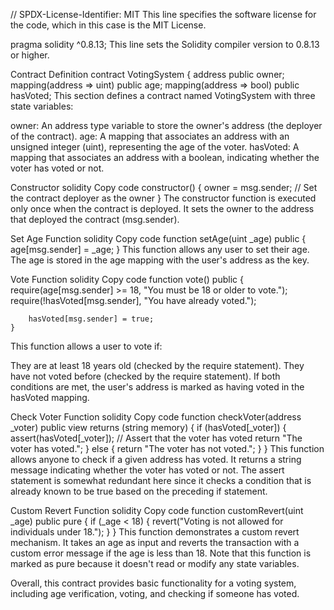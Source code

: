 // SPDX-License-Identifier: MIT
This line specifies the software license for the code, which in this case is the MIT License.

pragma solidity ^0.8.13;
This line sets the Solidity compiler version to 0.8.13 or higher.

Contract Definition
contract VotingSystem {
    address public owner;
    mapping(address => uint) public age;
    mapping(address => bool) public hasVoted;
This section defines a contract named VotingSystem with three state variables:

owner: An address type variable to store the owner's address (the deployer of the contract).
age: A mapping that associates an address with an unsigned integer (uint), representing the age of the voter.
hasVoted: A mapping that associates an address with a boolean, indicating whether the voter has voted or not.

Constructor
solidity
Copy code
    constructor() {
        owner = msg.sender; // Set the contract deployer as the owner
    }
The constructor function is executed only once when the contract is deployed. It sets the owner to the address that deployed the contract (msg.sender).

Set Age Function
solidity
Copy code
    function setAge(uint _age) public {
        age[msg.sender] = _age;
    }
This function allows any user to set their age. The age is stored in the age mapping with the user's address as the key.

Vote Function
solidity
Copy code
    function vote() public {
        require(age[msg.sender] >= 18, "You must be 18 or older to vote.");
        require(!hasVoted[msg.sender], "You have already voted.");

        hasVoted[msg.sender] = true;
    }
This function allows a user to vote if:

They are at least 18 years old (checked by the require statement).
They have not voted before (checked by the require statement).
If both conditions are met, the user's address is marked as having voted in the hasVoted mapping.

Check Voter Function
solidity
Copy code
    function checkVoter(address _voter) public view returns (string memory) {
        if (hasVoted[_voter]) {
            assert(hasVoted[_voter]); // Assert that the voter has voted
            return "The voter has voted.";
        } else {
            return "The voter has not voted.";
        }
    }
This function allows anyone to check if a given address has voted. It returns a string message indicating whether the voter has voted or not. The assert statement is somewhat redundant here since it checks a condition that is already known to be true based on the preceding if statement.

Custom Revert Function
solidity
Copy code
    function customRevert(uint _age) public pure {
        if (_age < 18) {
            revert("Voting is not allowed for individuals under 18.");
        }
    }
This function demonstrates a custom revert mechanism. It takes an age as input and reverts the transaction with a custom error message if the age is less than 18. Note that this function is marked as pure because it doesn't read or modify any state variables.

Overall, this contract provides basic functionality for a voting system, including age verification, voting, and checking if someone has voted.

